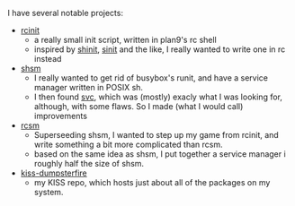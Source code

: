 I have several notable projects:

- [rcinit](https://github.com/hovercats/rcinit)
  - a really small init script, written in plan9's rc shell
  - inspired by [shinit](https://github.com/cemkeylan/shinit), [sinit](http://core.suckless.org/sinit) and the like, I really wanted to
write one in rc instead
- [shsm](https://github.com/hovercats/shsm)
  - I really wanted to get rid of busybox's runit, and have a service manager
written in POSIX sh.
  - I then found [svc](http://r-36.net/scm/svc/log.html), which was (mostly) exacly what I was looking for,
although, with some flaws. So I made (what I would call) improvements
- [rcsm](https://github.com/hovercats/rcsm)
  - Superseeding shsm, I wanted to step up my game from rcinit, and write
  something a bit more complicated than rcsm.
  - based on the same idea as shsm, I put together a service manager i roughly
half the size of shsm.
- [kiss-dumpsterfire](https://github.com/hovercats/kiss-dumpsterfire)
  - my KISS repo, which hosts just about all of the packages on my system.
